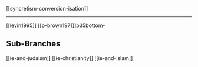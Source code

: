 [[syncretism-conversion-isation]]

---

[[levin1995]]
[[p-brown1971]]p35bottom-

## Sub-Branches
[[ie-and-judaism]]
[[ie-christianity]]
[[ie-and-islam]]